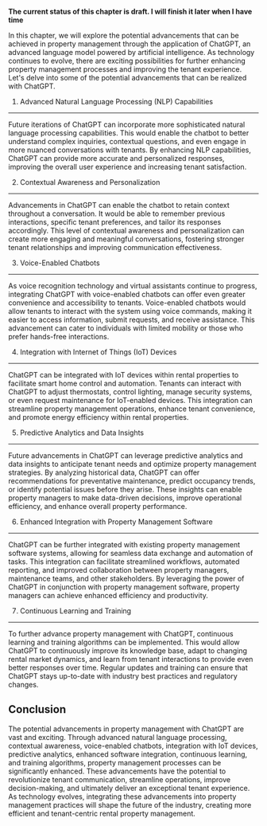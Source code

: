 **The current status of this chapter is draft. I will finish it later when I have time**

In this chapter, we will explore the potential advancements that can be achieved in property management through the application of ChatGPT, an advanced language model powered by artificial intelligence. As technology continues to evolve, there are exciting possibilities for further enhancing property management processes and improving the tenant experience. Let's delve into some of the potential advancements that can be realized with ChatGPT.

1. Advanced Natural Language Processing (NLP) Capabilities
----------------------------------------------------------

Future iterations of ChatGPT can incorporate more sophisticated natural language processing capabilities. This would enable the chatbot to better understand complex inquiries, contextual questions, and even engage in more nuanced conversations with tenants. By enhancing NLP capabilities, ChatGPT can provide more accurate and personalized responses, improving the overall user experience and increasing tenant satisfaction.

2. Contextual Awareness and Personalization
-------------------------------------------

Advancements in ChatGPT can enable the chatbot to retain context throughout a conversation. It would be able to remember previous interactions, specific tenant preferences, and tailor its responses accordingly. This level of contextual awareness and personalization can create more engaging and meaningful conversations, fostering stronger tenant relationships and improving communication effectiveness.

3. Voice-Enabled Chatbots
-------------------------

As voice recognition technology and virtual assistants continue to progress, integrating ChatGPT with voice-enabled chatbots can offer even greater convenience and accessibility to tenants. Voice-enabled chatbots would allow tenants to interact with the system using voice commands, making it easier to access information, submit requests, and receive assistance. This advancement can cater to individuals with limited mobility or those who prefer hands-free interactions.

4. Integration with Internet of Things (IoT) Devices
----------------------------------------------------

ChatGPT can be integrated with IoT devices within rental properties to facilitate smart home control and automation. Tenants can interact with ChatGPT to adjust thermostats, control lighting, manage security systems, or even request maintenance for IoT-enabled devices. This integration can streamline property management operations, enhance tenant convenience, and promote energy efficiency within rental properties.

5. Predictive Analytics and Data Insights
-----------------------------------------

Future advancements in ChatGPT can leverage predictive analytics and data insights to anticipate tenant needs and optimize property management strategies. By analyzing historical data, ChatGPT can offer recommendations for preventative maintenance, predict occupancy trends, or identify potential issues before they arise. These insights can enable property managers to make data-driven decisions, improve operational efficiency, and enhance overall property performance.

6. Enhanced Integration with Property Management Software
---------------------------------------------------------

ChatGPT can be further integrated with existing property management software systems, allowing for seamless data exchange and automation of tasks. This integration can facilitate streamlined workflows, automated reporting, and improved collaboration between property managers, maintenance teams, and other stakeholders. By leveraging the power of ChatGPT in conjunction with property management software, property managers can achieve enhanced efficiency and productivity.

7. Continuous Learning and Training
-----------------------------------

To further advance property management with ChatGPT, continuous learning and training algorithms can be implemented. This would allow ChatGPT to continuously improve its knowledge base, adapt to changing rental market dynamics, and learn from tenant interactions to provide even better responses over time. Regular updates and training can ensure that ChatGPT stays up-to-date with industry best practices and regulatory changes.

Conclusion
----------

The potential advancements in property management with ChatGPT are vast and exciting. Through advanced natural language processing, contextual awareness, voice-enabled chatbots, integration with IoT devices, predictive analytics, enhanced software integration, continuous learning, and training algorithms, property management processes can be significantly enhanced. These advancements have the potential to revolutionize tenant communication, streamline operations, improve decision-making, and ultimately deliver an exceptional tenant experience. As technology evolves, integrating these advancements into property management practices will shape the future of the industry, creating more efficient and tenant-centric rental property management.
